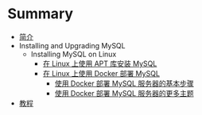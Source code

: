 # Summary

* [简介](README.md)
* Installing and Upgrading MySQL
    * Installing MySQL on Linux
        * [在 Linux 上使用 APT 库安装 MySQL](linux-installation-apt-repo.md)
        * [在 Linux 上使用 Docker 部署 MySQL](linux-installation-docker.md)
            * [使用 Docker 部署 MySQL 服务器的基本步骤](docker-mysql-getting-started.md)
            * [使用 Docker 部署 MySQL 服务器的更多主题](docker-mysql-more-topics.md)
* [教程](tutorial.md)